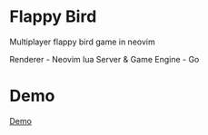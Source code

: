 # Flappy Bird

Multiplayer flappy bird game in neovim 

Renderer - Neovim lua
Server & Game Engine - Go

# Demo

[Demo](./demo.gif)
